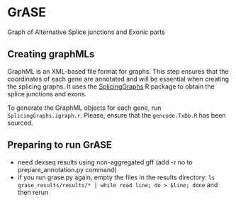 # GrASE
Graph of Alternative Splice junctions and Exonic parts

## Creating graphMLs
GraphML is an XML-based file format for graphs. This step ensures that the coordinates of each gene are annotated and will be essential when creating the splicing graphs. It uses the [SplicingGraphs](https://bioconductor.org/packages/release/bioc/html/SplicingGraphs.html) R package to obtain the splice junctions and exons.

To generate the GraphML objects for each gene, run `SplicingGraphs.igraph.r`. Please, ensure that the `gencode.TxDb.R` has been sourced. 

## Preparing to run GrASE


* need dexseq results using non-aggregated gff (add -r no to prepare_annotation.py command)
* if you run grase.py again, empty the files in the results directory: `ls grase_results/results/* | while read line; do > $line; done` and then rerun
